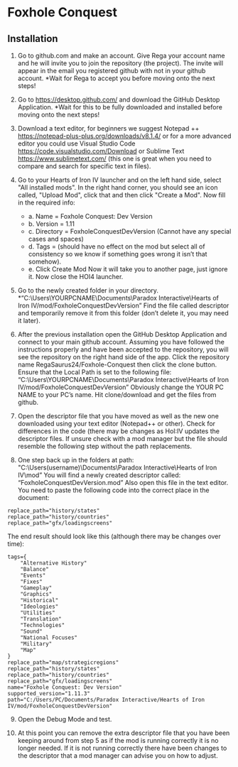 # Foxhole Conquest
## Installation
1. Go to github.com and make an account.
Give Rega your account name and he will invite you to join the repository (the project).
The invite will appear in the email you registered github with not in your github account.
*Wait for Rega to accept you before moving onto the next steps!

2. Go to https://desktop.github.com/ and download the GitHub Desktop Application.
*Wait for this to be fully downloaded and installed before moving onto the next steps!

3. Download a text editor, for beginners we suggest Notepad ++ https://notepad-plus-plus.org/downloads/v8.1.4/ or for a more advanced editor you could use Visual Studio Code https://code.visualstudio.com/Download or Sublime Text https://www.sublimetext.com/ (this one is great when you need to compare and search for specific text in files).

4. Go to your Hearts of Iron IV launcher and on the left hand side, select "All installed mods". In the right hand corner, you should see an icon called, "Upload Mod", click that and then click "Create a Mod".
Now fill in the required info:
    * a. Name = Foxhole Conquest: Dev Version
    * b. Version = 1.11
    * c. Directory = FoxholeConquestDevVersion (Cannot have any special cases and spaces)
    * d. Tags = (should have no effect on the mod but select all of consistency so we know if something goes wrong it isn’t that somehow).
    * e. Click Create Mod
Now it will take you to another page, just ignore it. Now close the HOI4 launcher.

5. Go to the newly created folder in your directory.
*“C:\Users\YOURPCNAME\Documents\Paradox Interactive\Hearts of Iron IV/mod/FoxholeConquestDevVersion”
Find the file called descriptor and temporarily remove it from this folder (don’t delete it, you may need it later).

6. After the previous installation open the GitHub Desktop Application and connect to your main github account.
Assuming you have followed the instructions properly and have been accepted to the repository, you will see the repository on the right hand side of the app.
Click the repository name RegaSaurus24/Foxhole-Conquest then click the clone button.
Ensure that the Local Path is set to the following file: “C:\Users\YOURPCNAME\Documents\Paradox Interactive\Hearts of Iron IV/mod/FoxholeConquestDevVersion”
Obviously change the YOUR PC NAME to your PC’s name.
Hit clone/download and get the files from github.

7. Open the descriptor file that you have moved as well as the new one downloaded using your text editor (Notepad++ or other). Check for differences in the code (there may be changes as HoI:IV updates the descriptor files. If unsure check with a mod manager but the file should resemble the following step without the path replacements.

8. One step back up in the folders at path:
"C:\Users(username)\Documents\Paradox Interactive\Hearts of Iron IV\mod” 
You will find a newly created descriptor called: “FoxholeConquestDevVersion.mod”
Also open this file in the text editor.
You need to paste the following code into the correct place in the document:


```replace_path="map/strategicregions"
replace_path="history/states"
replace_path="history/countries"
replace_path="gfx/loadingscreens"
```
The end result should look like this (although there may be changes over time):

```version="1.11"
tags={
	"Alternative History"
	"Balance"
	"Events"
	"Fixes"
	"Gameplay"
	"Graphics"
	"Historical"
	"Ideologies"
	"Utilities"
	"Translation"
	"Technologies"
	"Sound"
	"National Focuses"
	"Military"
	"Map"
}
replace_path="map/strategicregions"
replace_path="history/states"
replace_path="history/countries"
replace_path="gfx/loadingscreens"
name="Foxhole Conquest: Dev Version"
supported_version="1.11.3"
path="C:/Users/PC/Documents/Paradox Interactive/Hearts of Iron IV/mod/FoxholeConquestDevVersion"
```
9. Open the Debug Mode and test.

10. At this point you can remove the extra descriptor file that you have been keeping around from step 5 as if the mod is running correctly it is no longer needed. If it is not running correctly there have been changes to the descriptor that a mod manager can advise you on how to adjust.
